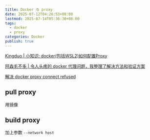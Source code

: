 ```yaml
---
title: Docker 与 proxy
date: 2025-07-12T04:26:53+08:00
lastmod: 2025-07-14T05:36:30+08:00
tags:
  - docker
  - proxy
categories: Docker
publish: true
---
```


[Kingduo | 小知识: docker(包括WSL2)如何配置Proxy](https://zhuanlan.zhihu.com/p/427589367)

[阿森毛不多 | 令人头疼的 docker 代理问题，我整理了解决方法和验证方案](https://zhuanlan.zhihu.com/p/1041557640)

[解决 docker proxy connect refused](./%E8%A7%A3%E5%86%B3%20docker%20proxy%20connect%20refused.md)

## pull proxy

用镜像

## build proxy

加上参数 `--network host` 


